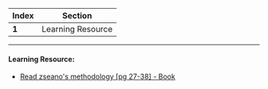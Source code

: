 Index | Section
---   | ---
**1** | Learning Resource

---

#### Learning Resource:

  * [Read zseano's methodology [pg 27-38] - Book](https://www.bugbountyhunter.com/methodology/)
